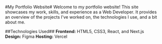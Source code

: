 #My Portfolio Website#
Welcome to my portfolio website! This site showcases my work, skills, and experience as a Web Developer. It provides an overview of the projects I've worked on, the technologies I use, and a bit about me.

##Technologies Used##
**Frontend:** HTML5, CSS3, React, and Next.js
**Design:** Figma
**Hosting:** Vercel
